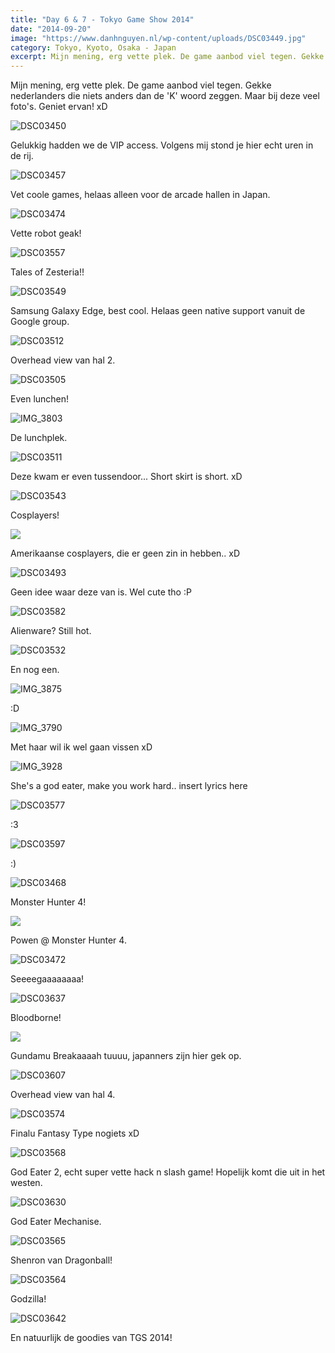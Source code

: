 ```yaml
---
title: "Day 6 & 7 - Tokyo Game Show 2014"
date: "2014-09-20"
image: "https://www.danhnguyen.nl/wp-content/uploads/DSC03449.jpg"
category: Tokyo, Kyoto, Osaka - Japan
excerpt: Mijn mening, erg vette plek. De game aanbod viel tegen. Gekke nederlanders die niets anders dan de 'K' woord...
---
```


Mijn mening, erg vette plek. De game aanbod viel tegen. Gekke nederlanders die niets anders dan de 'K' woord zeggen. Maar bij deze veel foto's. Geniet ervan! xD

![DSC03450](https://www.danhnguyen.nl/wp-content/uploads//DSC03450-1024x575.jpg)

Gelukkig hadden we de VIP access. Volgens mij stond je hier echt uren in de rij.

![DSC03457](https://www.danhnguyen.nl/wp-content/uploads//DSC03457-1024x575.jpg)

Vet coole games, helaas alleen voor de arcade hallen in Japan.

![DSC03474](https://www.danhnguyen.nl/wp-content/uploads//DSC03474-1024x575.jpg)

Vette robot geak!

![DSC03557](https://www.danhnguyen.nl/wp-content/uploads//DSC03557-1024x575.jpg)

Tales of Zesteria!!

![DSC03549](https://www.danhnguyen.nl/wp-content/uploads//DSC03549-1024x575.jpg)

Samsung Galaxy Edge, best cool. Helaas geen native support vanuit de Google group.

![DSC03512](https://www.danhnguyen.nl/wp-content/uploads//DSC03512-1024x575.jpg)

Overhead view van hal 2.

![DSC03505](https://www.danhnguyen.nl/wp-content/uploads//DSC03505-1024x575.jpg)

Even lunchen!

![IMG_3803](https://www.danhnguyen.nl/wp-content/uploads//IMG_3803-1024x682.jpg)

De lunchplek.

![DSC03511](https://www.danhnguyen.nl/wp-content/uploads//DSC03511-1024x575.jpg)

Deze kwam er even tussendoor... Short skirt is short. xD

![DSC03543](https://www.danhnguyen.nl/wp-content/uploads//DSC03543-575x1024.jpg)

Cosplayers!

![](https://www.danhnguyen.nl/wp-content/uploads//IMG_3810-682x1024.jpg)

Amerikaanse cosplayers, die er geen zin in hebben.. xD

![DSC03493](https://www.danhnguyen.nl/wp-content/uploads//DSC03493-575x1024.jpg)

Geen idee waar deze van is. Wel cute tho :P

![DSC03582](https://www.danhnguyen.nl/wp-content/uploads//DSC03582-575x1024.jpg)

Alienware? Still hot.

![DSC03532](https://www.danhnguyen.nl/wp-content/uploads//DSC03532-575x1024.jpg)

En nog een.

![IMG_3875](https://www.danhnguyen.nl/wp-content/uploads//IMG_3875-682x1024.jpg)

:D

![IMG_3790](https://www.danhnguyen.nl/wp-content/uploads//IMG_3790-682x1024.jpg)

Met haar wil ik wel gaan vissen xD

![IMG_3928](https://www.danhnguyen.nl/wp-content/uploads//IMG_3928-682x1024.jpg)

She's a god eater, make you work hard.. insert lyrics here

![DSC03577](https://www.danhnguyen.nl/wp-content/uploads//DSC03577-575x1024.jpg)

:3

![DSC03597](https://www.danhnguyen.nl/wp-content/uploads//DSC03597-575x1024.jpg)

:)

![DSC03468](https://www.danhnguyen.nl/wp-content/uploads//DSC03468-1024x575.jpg)

Monster Hunter 4!

![](https://www.danhnguyen.nl/wp-content/uploads//DSC034791-1024x575.jpg)

Powen @ Monster Hunter 4.

![DSC03472](https://www.danhnguyen.nl/wp-content/uploads//DSC03472-1024x575.jpg)

Seeeegaaaaaaaa!

![DSC03637](https://www.danhnguyen.nl/wp-content/uploads//DSC03637-575x1024.jpg)

Bloodborne!

![](https://www.danhnguyen.nl/wp-content/uploads//IMG_3885-682x1024.jpg)

Gundamu Breakaaaah tuuuu, japanners zijn hier gek op.

![DSC03607](https://www.danhnguyen.nl/wp-content/uploads//DSC03607-1024x575.jpg)

Overhead view van hal 4.

![DSC03574](https://www.danhnguyen.nl/wp-content/uploads//DSC03574-1024x575.jpg)

Finalu Fantasy Type nogiets xD

![DSC03568](https://www.danhnguyen.nl/wp-content/uploads//DSC03568-1024x575.jpg)

God Eater 2, echt super vette hack n slash game! Hopelijk komt die uit in het westen.

![DSC03630](https://www.danhnguyen.nl/wp-content/uploads//DSC03630-1024x575.jpg)

God Eater Mechanise.

![DSC03565](https://www.danhnguyen.nl/wp-content/uploads//DSC03565-1024x575.jpg)

Shenron van Dragonball!

![DSC03564](https://www.danhnguyen.nl/wp-content/uploads//DSC03564-575x1024.jpg)

Godzilla!

![DSC03642](https://www.danhnguyen.nl/wp-content/uploads//DSC03642-1024x575.jpg)

En natuurlijk de goodies van TGS 2014!
